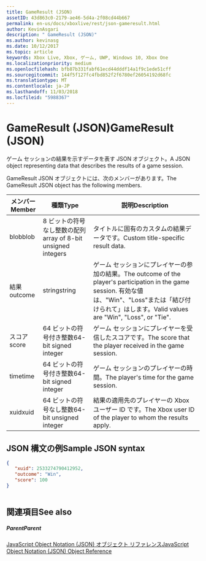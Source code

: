 ```yaml
---
title: GameResult (JSON)
assetID: 43d863c0-2179-ae46-5d4a-2f08cd44b667
permalink: en-us/docs/xboxlive/rest/json-gameresult.html
author: KevinAsgari
description: " GameResult (JSON)"
ms.author: kevinasg
ms.date: 10/12/2017
ms.topic: article
keywords: Xbox Live, Xbox, ゲーム, UWP, Windows 10, Xbox One
ms.localizationpriority: medium
ms.openlocfilehash: bfb87b331fabf61ecd44dddf14a1f9c1ede51cff
ms.sourcegitcommit: 144f5f127fc4fbd852f2f6780ef26054192d68fc
ms.translationtype: MT
ms.contentlocale: ja-JP
ms.lasthandoff: 11/03/2018
ms.locfileid: "5988367"
---
```

# <a name="gameresult-json"></a><span data-ttu-id="8efdf-104">GameResult (JSON)</span><span class="sxs-lookup"><span data-stu-id="8efdf-104">GameResult (JSON)</span></span>
<span data-ttu-id="8efdf-105">ゲーム セッションの結果を示すデータを表す JSON オブジェクト。</span><span class="sxs-lookup"><span data-stu-id="8efdf-105">A JSON object representing data that describes the results of a game session.</span></span> 
<a id="ID4EN"></a>

  
 
<span data-ttu-id="8efdf-106">GameResult JSON オブジェクトには、次のメンバーがあります。</span><span class="sxs-lookup"><span data-stu-id="8efdf-106">The GameResult JSON object has the following members.</span></span>
 
| <span data-ttu-id="8efdf-107">メンバー</span><span class="sxs-lookup"><span data-stu-id="8efdf-107">Member</span></span>| <span data-ttu-id="8efdf-108">種類</span><span class="sxs-lookup"><span data-stu-id="8efdf-108">Type</span></span>| <span data-ttu-id="8efdf-109">説明</span><span class="sxs-lookup"><span data-stu-id="8efdf-109">Description</span></span>| 
| --- | --- | --- | 
| <span data-ttu-id="8efdf-110">blob</span><span class="sxs-lookup"><span data-stu-id="8efdf-110">blob</span></span>| <span data-ttu-id="8efdf-111">8 ビットの符号なし整数の配列</span><span class="sxs-lookup"><span data-stu-id="8efdf-111">array of 8-bit unsigned integers</span></span>| <span data-ttu-id="8efdf-112">タイトルに固有のカスタムの結果データです。</span><span class="sxs-lookup"><span data-stu-id="8efdf-112">Custom title-specific result data.</span></span>| 
| <span data-ttu-id="8efdf-113">結果</span><span class="sxs-lookup"><span data-stu-id="8efdf-113">outcome</span></span>| <span data-ttu-id="8efdf-114">string</span><span class="sxs-lookup"><span data-stu-id="8efdf-114">string</span></span>| <span data-ttu-id="8efdf-115">ゲーム セッションにプレイヤーの参加の結果。</span><span class="sxs-lookup"><span data-stu-id="8efdf-115">The outcome of the player's participation in the game session.</span></span> <span data-ttu-id="8efdf-116">有効な値は、"Win"、"Loss"または「結び付けられて」はします。</span><span class="sxs-lookup"><span data-stu-id="8efdf-116">Valid values are "Win", "Loss", or "Tie".</span></span> | 
| <span data-ttu-id="8efdf-117">スコア</span><span class="sxs-lookup"><span data-stu-id="8efdf-117">score</span></span>| <span data-ttu-id="8efdf-118">64 ビットの符号付き整数</span><span class="sxs-lookup"><span data-stu-id="8efdf-118">64-bit signed integer</span></span>| <span data-ttu-id="8efdf-119">ゲーム セッションにプレイヤーを受信したスコアです。</span><span class="sxs-lookup"><span data-stu-id="8efdf-119">The score that the player received in the game session.</span></span>| 
| <span data-ttu-id="8efdf-120">time</span><span class="sxs-lookup"><span data-stu-id="8efdf-120">time</span></span>| <span data-ttu-id="8efdf-121">64 ビットの符号付き整数</span><span class="sxs-lookup"><span data-stu-id="8efdf-121">64-bit signed integer</span></span>| <span data-ttu-id="8efdf-122">ゲーム セッションのプレイヤーの時間。</span><span class="sxs-lookup"><span data-stu-id="8efdf-122">The player's time for the game session.</span></span>| 
| <span data-ttu-id="8efdf-123">xuid</span><span class="sxs-lookup"><span data-stu-id="8efdf-123">xuid</span></span>| <span data-ttu-id="8efdf-124">64 ビットの符号なし整数</span><span class="sxs-lookup"><span data-stu-id="8efdf-124">64-bit unsigned integer</span></span>| <span data-ttu-id="8efdf-125">結果の適用先のプレイヤーの Xbox ユーザー ID です。</span><span class="sxs-lookup"><span data-stu-id="8efdf-125">The Xbox user ID of the player to whom the results apply.</span></span>| 
  
<a id="ID4EPC"></a>

 
## <a name="sample-json-syntax"></a><span data-ttu-id="8efdf-126">JSON 構文の例</span><span class="sxs-lookup"><span data-stu-id="8efdf-126">Sample JSON syntax</span></span>
 

```json
{
   "xuid": 2533274790412952,
   "outcome": "Win",
   "score": 100
}
    
```

  
<a id="ID4EYC"></a>

 
## <a name="see-also"></a><span data-ttu-id="8efdf-127">関連項目</span><span class="sxs-lookup"><span data-stu-id="8efdf-127">See also</span></span>
 
<a id="ID4E1C"></a>

 
##### <a name="parent"></a><span data-ttu-id="8efdf-128">Parent</span><span class="sxs-lookup"><span data-stu-id="8efdf-128">Parent</span></span> 

[<span data-ttu-id="8efdf-129">JavaScript Object Notation (JSON) オブジェクト リファレンス</span><span class="sxs-lookup"><span data-stu-id="8efdf-129">JavaScript Object Notation (JSON) Object Reference</span></span>](atoc-xboxlivews-reference-json.md)

   
